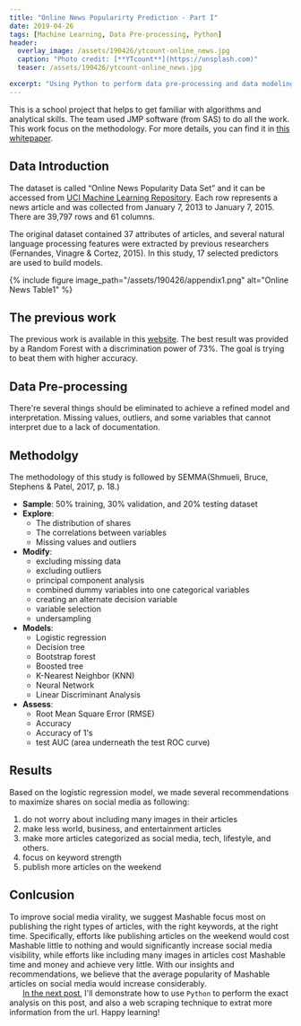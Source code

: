 ```yaml
---
title: "Online News Popularirty Prediction - Part I"
date: 2019-04-26
tags: [Machine Learning, Data Pre-processing, Python]
header:
  overlay_image: /assets/190426/ytcount-online_news.jpg
  caption: "Photo credit: [**YTcount**](https://unsplash.com)"
  teaser: /assets/190426/ytcount-online_news.jpg

excerpt: "Using Python to perform data pre-processing and data modeling. (Difficulty: ★★☆☆☆)"
---
```

This is a school project that helps to get familiar with algorithms and analytical skills. The team used JMP software (from SAS) to do all the work. This work focus on the methodology. For more details, you can find it in [this whitepaper](https://github.com/chw18019/OnlineNewsPopularity/blob/master/Whitepaper_OnlineNewsPopularity.pdf).


## Data Introduction
The dataset is called “Online News Popularity Data Set” and it can be accessed from [UCI Machine Learning Repository](https://archive.ics.uci.edu). Each row represents a news article and was collected from January 7, 2013 to January 7, 2015. There are 39,797 rows and 61 columns.

The original dataset contained 37 attributes of articles, and several natural language processing features were extracted by previous researchers (Fernandes, Vinagre & Cortez, 2015). In this study, 17 selected predictors are used to build models.

{% include figure image_path="/assets/190426/appendix1.png" alt="Online News Table1" %}

## The previous work
The previous work is available in this [website](https://www.researchgate.net/publication/283510525_A_Proactive_Intelligent_Decision_Support_System_for_Predicting_the_Popularity_of_Online_News). The best result was provided by a Random Forest with a discrimination power of 73%. The goal is trying to beat them with higher accuracy.


## Data Pre-processing
There're several things should be eliminated to achieve a refined model and interpretation. Missing values, outliers, and some variables that cannot interpret due to a lack of documentation.


## Methodolgy
The methodology of this study is followed by SEMMA(Shmueli, Bruce, Stephens & Patel, 2017, p. 18.)
- **Sample**: 50% training, 30% validation, and 20% testing dataset
- **Explore**: 
  - The distribution of shares
  - The correlations between variables
  - Missing values and outliers
- **Modify**: 
  - excluding missing data
  - excluding outliers
  - principal component analysis
  - combined dummy variables into one categorical variables
  - creating an alternate decision variable
  - variable selection
  - undersampling
- **Models**: 
  - Logistic regression
  - Decision tree
  - Bootstrap forest
  - Boosted tree
  - K-Nearest Neighbor (KNN)
  - Neural Network
  - Linear Discriminant Analysis
- **Assess**: 
  - Root Mean Square Error (RMSE)
  - Accuracy
  - Accuracy of 1's
  - test AUC (area underneath the test ROC curve)

## Results
Based on the logistic regression model, we made several recommendations to maximize shares on social media as following:
1. do not worry about including many images in their articles
2. make less world, business, and entertainment articles
3. make more articles categorized as social media, tech, lifestyle, and others.
4. focus on keyword strength
5. publish more articles on the weekend
 

## Conlcusion
To improve social media virality, we suggest Mashable focus most on publishing the right types of articles, with the right keywords, at the right time. Specifically, efforts like publishing articles on the weekend would cost Mashable little to nothing and would significantly increase social media visibility, while efforts like including many images in articles cost Mashable time and money and achieve very little. With our insights and recommendations, we believe that the average popularity of Mashable articles on social media would increase considerably.<br>&nbsp;&nbsp;&nbsp;&nbsp;&nbsp;&nbsp;[In the next post](https://chw18019.github.io/online_news_popularity_prediction_2/), I'll demonstrate how to use `Python` to perform the exact analysis on this post, and also a web scraping technique to extrat more information from the url. Happy learning!
